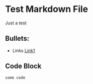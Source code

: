 # Test Markdown File
Just a test
## Bullets:
* Links [Link1](https://example.com)
## Code Block
```
some code
```